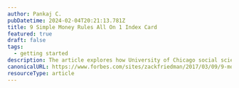 ```yaml
---
author: Pankaj C.
pubDatetime: 2024-02-04T20:21:13.781Z
title: 9 Simple Money Rules All On 1 Index Card
featured: true
draft: false
tags:
  - getting started
description: The article explores how University of Chicago social scientist Harold Pollack condensed essential personal finance advice into a simple index card with nine tips. It discusses the origin of this concept, Pollack's principles, and invites readers to consider and share their views on the simplicity of his financial advice.
canonicalURL: https://www.forbes.com/sites/zackfriedman/2017/03/09/9-money-rules-index-card/
resourceType: article
---
```

